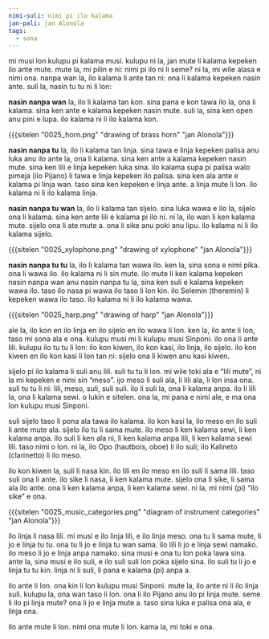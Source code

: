 ```yaml
---
nimi-suli: nimi pi ilo kalama
jan-pali: jan Alonola
tags:
  - sona
---
```

mi musi lon kulupu pi kalama musi. kulupu ni la, jan mute li kalama kepeken ilo ante mute. mute la, mi pilin e ni: nimi pi ilo ni li seme? ni la, mi wile alasa e nimi ona. nanpa wan la, ilo kalama li ante tan ni: ona li kalama kepeken nasin ante. suli la, nasin tu tu ni li lon:

**nasin nanpa wan** la, ilo li kalama tan kon. sina pana e kon tawa ilo la, ona li kalama. sina ken ante e kalama kepeken nasin mute. suli la, sina ken open anu pini e lupa. ilo kalama ni li ilo kalama kon.

{{{sitelen "0025_horn.png" "drawing of brass horn" "jan Alonola"}}}

**nasin nanpa tu** la, ilo li kalama tan linja. sina tawa e linja kepeken palisa anu luka anu ilo ante la, ona li kalama. sina ken ante a kalama kepeken nasin mute. sina ken lili e linja kepeken luka sina. ilo kalama supa pi palisa walo pimeja (ilo Pijano) li tawa e linja kepeken ilo palisa. sina ken ala ante e kalama pi linja wan. taso sina ken kepeken e linja ante. a linja mute li lon. ilo kalama ni li ilo kalama linja.

**nasin nanpa tu wan** la, ilo li kalama tan sijelo. sina luka wawa e ilo la, sijelo ona li kalama. sina ken ante lili e kalama pi ilo ni. ni la, ilo wan li ken kalama mute. sijelo ona li ate mute a. ona li sike anu poki anu lipu. ilo kalama ni li ilo kalama sijelo.

{{{sitelen "0025_xylophone.png" "drawing of xylophone" "jan Alonola"}}}

**nasin nanpa tu tu** la, ilo li kalama tan wawa ilo. ken la, sina sona e nimi pika. ona li wawa ilo. ilo kalama ni li sin mute. ilo mute li ken kalama kepeken nasin nanpa wan anu nasin nanpa tu la, sina ken suli e kalama kepeken wawa ilo. taso ilo nasa pi wawa ilo taso li lon kin. ilo Selemin (theremin) li kepeken wawa ilo taso. ilo kalama ni li ilo kalama wawa.

{{{sitelen "0025_harp.png" "drawing of harp" "jan Alonola"}}}

ale la, ilo kon en ilo linja en ilo sijelo en ilo wawa li lon. ken la, ilo ante li lon, taso mi sona ala e ona. kulupu musi mi li kulupu musi Sinponi. ilo ona li ante lili. kulupu ilo tu tu li lon: ilo kon kiwen, ilo kon kasi, ilo linja, ilo sijelo. ilo kon kiwen en ilo kon kasi li lon tan ni: sijelo ona li kiwen anu kasi kiwen. 

sijelo pi ilo kalama li suli anu lili. suli tu tu li lon. mi wile toki ala e “lili mute”, ni la mi kepeken e nimi sin “meso”. ijo meso li suli ala, li lili ala, li lon insa ona. suli tu tu li ni: lili, meso, suli, suli suli. ilo li suli la, ona li kalama anpa. ilo li lili la, ona li kalama sewi. o lukin e sitelen. ona la, mi pana e nimi ale, e ma ona lon kulupu musi Sinponi. 

suli sijelo taso li pona ala tawa ilo kalama. ilo kon kasi la, ilo meso en ilo suli li ante mute ala. sijelo ilo tu li sama mute. ilo meso li ken kalama sewi, li ken kalama anpa. ilo suli li ken ala ni, li ken kalama anpa lili, li ken kalama sewi lili. taso nimi o lon. ni la, ilo Opo (hautbois, oboe) li ilo suli; ilo Kalineto (clarinetto) li ilo meso.

ilo kon kiwen la, suli li nasa kin. ilo lili en ilo meso en ilo suli li sama lili. taso suli ona li ante. ilo sike li nasa, li ken kalama mute. sijelo ona li sike, li sama ala ilo ante. ona li ken kalama anpa, li ken kalama sewi. ni la, mi nimi (pi) “ilo sike” e ona.

{{{sitelen "0025_music_categories.png" "diagram of instrument categories" "jan Alonola"}}}

ilo linja li nasa lili. mi musi e ilo linja lili, e ilo linja meso. ona tu li sama mute, li jo e linja tu tu. ona tu li jo e linja tu wan sama. ilo lili li jo e linja sewi namako. ilo meso li jo e linja anpa namako. sina musi e ona tu lon poka lawa sina. ante la, sina musi e ilo suli, e ilo suli suli lon poka sijelo sina. ilo suli tu li jo e linja tu tu kin. linja ni li suli, li pana e kalama (pi) anpa a. 

ilo ante li lon. ona kin li lon kulupu musi Sinponi. mute la, ilo ante ni li ilo linja suli. kulupu la, ona wan taso li lon. ona li ilo Pijano anu ilo pi linja mute. seme li ilo pi linja mute? ona li jo e linja mute a. taso sina luka e palisa ona ala, e linja ona.

ilo ante mute li lon. nimi ona mute li lon. kama la, mi toki e ona.

